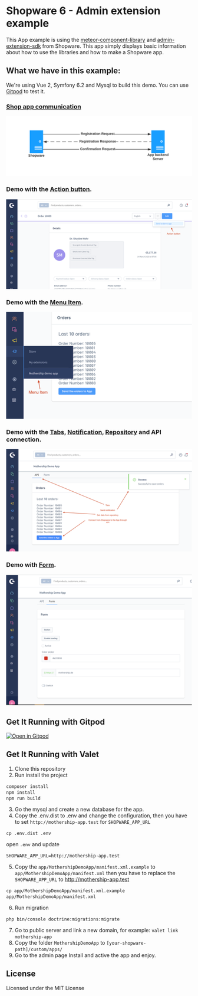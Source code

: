 # Shopware 6 - Admin extension example

This App example is using the [meteor-component-library](https://github.com/shopware/meteor-component-library) and [admin-extension-sdk](https://github.com/shopware/admin-extension-sdk) from Shopware.
This app simply displays basic information about how to use the libraries and how to make a Shopware app.

## What we have in this example:

We're using Vue 2, Symfony 6.2 and Mysql to build this demo. You can use [Gitpod](https://gitpod.io/#https://github.com/mothership-gmbh/sw6-admin-extension-example) to test it.

### [Shop app communication](https://developer.shopware.com/docs/guides/plugins/apps/app-base-guide#setup)
![shop-app-communication.svg](.github%2Fassets%2Fshop-app-communication.svg)

### Demo with the [Action button](https://shopware.github.io/admin-extension-sdk/docs/guide/api-reference/ui/actionButton).
![sw-app-action-button.png](.github%2Fassets%2Fsw-app-action-button.png)

### Demo with the [Menu Item](https://shopware.github.io/admin-extension-sdk/docs/guide/api-reference/ui/menuItem).
![sw-app-menu-item.png](.github%2Fassets%2Fsw-app-menu-item.png)

### Demo with the [Tabs](https://shopware.github.io/admin-extension-sdk/docs/guide/api-reference/ui/tabs), [Notification](https://shopware.github.io/admin-extension-sdk/docs/guide/api-reference/notification), [Repository](https://shopware.github.io/admin-extension-sdk/docs/guide/api-reference/data/repository) and API connection.
![sw-app-notification-api-tabs.png](.github%2Fassets%2Fsw-app-notification-api-tabs.png)

### Demo with [Form](https://shopware.github.io/meteor-component-library/?path=/story/interaction-tests-feedback-indicator-sw-banner--visual-test-banner-neutral).
![sw-app-form.png](.github%2Fassets%2Fsw-app-form.png)

## Get It Running with Gitpod

[![Open in Gitpod](https://gitpod.io/button/open-in-gitpod.svg)](https://gitpod.io/#https://github.com/mothership-gmbh/sw6-admin-extension-example)

## Get It Running with Valet
1. Clone this repository 
2. Run install the project
```shell
composer install
npm install
npm run build
```

3. Go the mysql and create a new database for the app.
4. Copy the .env.dist to .env and change the configuration, then you have to set `http://mothership-app.test` for `SHOPWARE_APP_URL`
```shell
cp .env.dist .env
```
open `.env` and update
```shell
SHOPWARE_APP_URL=http://mothership-app.test
```

5. Copy the `app/MothershipDemoApp/manifest.xml.example` to `app/MothershipDemoApp/manifest.xml` then you have to replace the `SHOPWARE_APP_URL` to http://mothership-app.test
```shell
cp app/MothershipDemoApp/manifest.xml.example app/MothershipDemoApp/manifest.xml
```

6. Run migration
```shell
php bin/console doctrine:migrations:migrate
```
7. Go to public server and link a new domain, for example: `valet link mothership-app`
8. Copy the folder `MothershipDemoApp` to `[your-shopware-path]/custom/apps/`
9. Go to the admin page Install and active the app and enjoy.

## License
Licensed under the MIT License